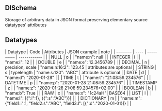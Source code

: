 ## DlSchema

Storage of arbitrary data in JSON format preserving elementary source datatypes' attributes

## Datatypes
| Datatype | Code | Attributes | JSON example | note |
| -------- | ---- | ---------- | ------------ | |
| NULL | o | | "name:n": null | |
| INTEGER | i | | "name:i": 12 | |
| DOUBLE | e | | "name:e": 12.3456789 | |
| DECIMAL | n | precision, scale | "name:n:16:2": 123.45 | attributes are optional |
| STRING | s | typelength       | "name:s:120": "ABC" | attribute is optional |
| DATE | d | | "name:d": "2020-01-28" | |
| TIME | t | | "name:t": "21:08:59.234576" | |
| DATETIME | p | | "name:p": "2020-01-28 21:08:59.234576" | |
| TIMESTAMP | z | | "name:z": "2020-01-28 21:08:59.234576+02:00" | |
| BOOLEAN | b | | "name:b": True | |
| RAW | x | | "name:x": "1c24aH"| BASE64 |
| LIST | l | | "name:l": [{":i":1}, {{":s":"ABC"}}] | |
| DICTIONARY | m | | "name:m": {"field1:i":1, "field2:s":"ABC", "field3:l": [{":d":"2020-01-01}]} | |

